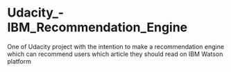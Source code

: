 # Udacity_-IBM_Recommendation_Engine
One of Udacity project with the intention to make a recommendation engine which can recommend users which article they should read on IBM Watson platform
